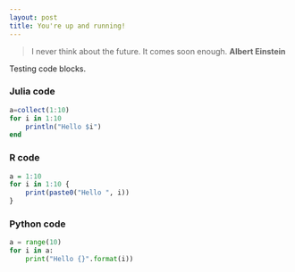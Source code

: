 ```yaml
---
layout: post
title: You're up and running!
---
```


> I never think about the future. It comes soon enough.
> **Albert Einstein**

Testing code blocks.

### Julia code

```julia
a=collect(1:10)
for i in 1:10
    println("Hello $i")
end
```

### R code

```r
a = 1:10
for i in 1:10 {
    print(paste0("Hello ", i))
}
```

### Python code

```python
a = range(10)
for i in a:
    print("Hello {}".format(i))
```

